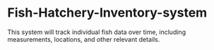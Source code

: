 # Fish-Hatchery-Inventory-system
This system will track individual fish data over time, including measurements, locations, and other relevant details.
